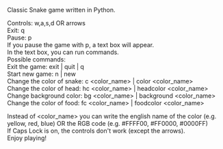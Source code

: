 Classic Snake game written in Python.<br/>

Controls: w,a,s,d OR arrows<br/>
Exit: q<br/>
Pause: p<br/>
If you pause the game with p, a text box will appear.<br/>
In the text box, you can run commands.<br/>
Possible commands:<br/>
Exit the game:              exit | quit | q<br/>
Start new game:             n | new<br/>
Change the color of snake:  c <color_name> | color <color_name><br/>
Change the color of head:   hc <color_name> | headcolor <color_name><br/>
Change background color:    bg <color_name> | background <color_name><br/>
Change the color of food:   fc <color_name> | foodcolor <color_name><br/>

Instead of <color_name> you can write the english name of the color (e.g. yellow, red, blue) OR the RGB code (e.g. #FFFF00, #FF0000, #0000FF)<br/>
If Caps Lock is on, the controls don't work (except the arrows).<br/>
Enjoy playing!<br/>
